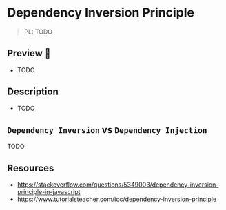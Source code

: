 # Dependency Inversion Principle

> PL: TODO

## Preview 🎉

* TODO

## Description

* TODO

## `Dependency Inversion` vs `Dependency Injection`

TODO

## Resources

* <https://stackoverflow.com/questions/5349003/dependency-inversion-principle-in-javascript>
* <https://www.tutorialsteacher.com/ioc/dependency-inversion-principle>
